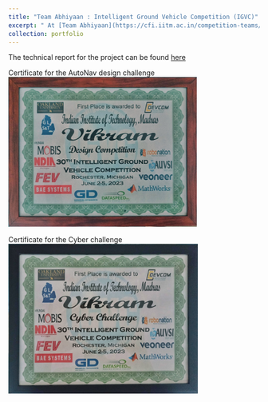 ```yaml
---
title: "Team Abhiyaan : Intelligent Ground Vehicle Competition (IGVC)"
excerpt: " At [Team Abhiyaan](https://cfi.iitm.ac.in/competition-teams/team-abhiyaan) I worked on building "Vikram", a vision-based autonomous mobile robot. With Vikram, we competed in the AutoNav and Cyber challenge at the 30th Annual Intelligent Ground Vehicle Competition ([IGVC](http://www.igvc.org/index.htm)) in the USA. I contributed to this project by developing and testing path planners and motion controllers for the robot, further I developed a simulation to rigorously test the robot's features. Our hard work resulted in **winning 1st place in both the AutoNav Design and Cyber challenges**. The technical report for the project can be found [here](https://numinouslozenge.github.io/files/t1_vikram_technical_report.pdf) <br/><img src='/images/abhiyaan/igvc_combine.png' height='300'>"
collection: portfolio
---
```


The technical report for the project can be found [here](https://numinouslozenge.github.io/files/t1_vikram_technical_report.pdf)

Certificate for the AutoNav design challenge
<br/><img src='/images/abhiyaan/design_award.png' height='300'>

Certificate for the Cyber challenge
<br/><img src='/images/abhiyaan/cyber_award.png' height='300'>